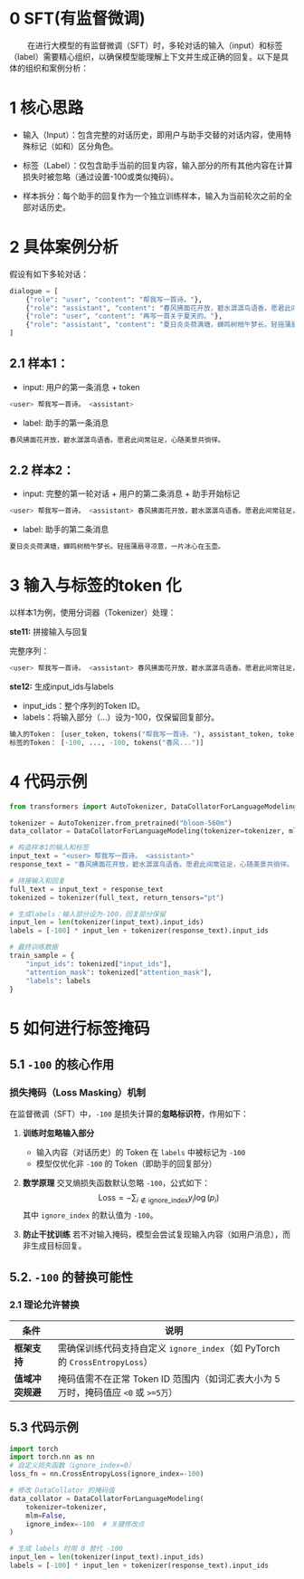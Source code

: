 # 0 SFT(有监督微调)
&nbsp;&nbsp;&nbsp;&nbsp;&nbsp;&nbsp;&nbsp;&nbsp;在进行大模型的有监督微调（SFT）时，多轮对话的输入（input）和标签（label）需要精心组织，以确保模型能理解上下文并生成正确的回复。以下是具体的组织和案例分析：<br>

# 1 核心思路
- 输入（Input）：包含完整的对话历史，即用户与助手交替的对话内容，使用特殊标记（如<user>和<assistant>）区分角色。

- 标签（Label）：仅包含助手当前的回复内容，输入部分的所有其他内容在计算损失时被忽略（通过设置-100或类似掩码）。

- 样本拆分：每个助手的回复作为一个独立训练样本，输入为当前轮次之前的全部对话历史。

# 2 具体案例分析

假设有如下多轮对话：

```python
dialogue = [
    {"role": "user", "content": "帮我写一首诗。"},
    {"role": "assistant", "content": "春风拂面花开放，碧水潺潺鸟语香。愿君此间常驻足，心随美景共徜徉。"},
    {"role": "user", "content": "再写一首关于夏天的。"},
    {"role": "assistant", "content": "夏日炎炎荷满塘，蝉鸣树梢午梦长。轻摇蒲扇寻凉意，一片冰心在玉壶。"}
]
```

## 2.1 样本1：

- input: 用户的第一条消息 + <assistant> token

```python
<user> 帮我写一首诗。 <assistant>
```

- label: 助手的第一条消息

```python
春风拂面花开放，碧水潺潺鸟语香。愿君此间常驻足，心随美景共徜徉。
```

## 2.2 样本2：
- input: 完整的第一轮对话 + 用户的第二条消息 + 助手开始标记

```python
<user> 帮我写一首诗。 <assistant> 春风拂面花开放，碧水潺潺鸟语香。愿君此间常驻足，心随美景共徜徉。 <user> 再写一首关于夏天的。 <assistant>
```

- label: 助手的第二条消息

```python
夏日炎炎荷满塘，蝉鸣树梢午梦长。轻摇蒲扇寻凉意，一片冰心在玉壶。
```

# 3 输入与标签的token 化

以样本1为例，使用分词器（Tokenizer）处理：

**ste11:** 拼接输入与回复

完整序列：

```python
<user> 帮我写一首诗。 <assistant> 春风拂面花开放，碧水潺潺鸟语香。愿君此间常驻足，心随美景共徜徉。
```

**ste12:** 生成input_ids与labels <br>

- input_ids：整个序列的Token ID。<br>
- labels：将输入部分（<user>...<assistant>）设为-100，仅保留回复部分。<br>

```python
输入的Token： [user_token, tokens("帮我写一首诗。"), assistant_token, tokens("春风...")]
标签的Token： [-100, ..., -100, tokens("春风...")]
```

# 4 代码示例
```python
from transformers import AutoTokenizer, DataCollatorForLanguageModeling

tokenizer = AutoTokenizer.from_pretrained("bloom-560m")
data_collator = DataCollatorForLanguageModeling(tokenizer=tokenizer, mlm=False)

# 构造样本1的输入和标签
input_text = "<user> 帮我写一首诗。 <assistant>"
response_text = "春风拂面花开放，碧水潺潺鸟语香。愿君此间常驻足，心随美景共徜徉。"

# 拼接输入和回复
full_text = input_text + response_text
tokenized = tokenizer(full_text, return_tensors="pt")

# 生成labels：输入部分设为-100，回复部分保留
input_len = len(tokenizer(input_text).input_ids)
labels = [-100] * input_len + tokenizer(response_text).input_ids

# 最终训练数据
train_sample = {
    "input_ids": tokenized["input_ids"],
    "attention_mask": tokenized["attention_mask"],
    "labels": labels
}
```

# 5 如何进行标签掩码

## 5.1 `-100` 的核心作用

### 损失掩码（Loss Masking）机制
在监督微调（SFT）中，`-100` 是损失计算的**忽略标识符**，作用如下：

1. **训练时忽略输入部分**
   - 输入内容（对话历史）的 Token 在 `labels` 中被标记为 `-100`
   - 模型仅优化非 `-100` 的 Token（即助手的回复部分）

2. **数学原理**
   交叉熵损失函数默认忽略 `-100`，公式如下：
   $$
   \text{Loss} = -\sum_{i \notin \text{ignore\_index}} y_i \log(p_i)
   $$
   其中 `ignore_index` 的默认值为 `-100`。

3. **防止干扰训练**
   若不对输入掩码，模型会尝试复现输入内容（如用户消息），而非生成目标回复。


## 5.2. `-100` 的替换可能性

### 2.1 理论允许替换
| 条件                 | 说明                                                                 |
|----------------------|--------------------------------------------------------------------|
| **框架支持**          | 需确保训练代码支持自定义 `ignore_index`（如 PyTorch 的 `CrossEntropyLoss`） |
| **值域冲突规避**      | 掩码值需不在正常 Token ID 范围内（如词汇表大小为 5 万时，掩码值应 `<0` 或 `>=5万`） |


## 5.3 代码示例

```python
import torch
import torch.nn as nn
# 自定义损失函数（ignore_index=0）
loss_fn = nn.CrossEntropyLoss(ignore_index=-100)

# 修改 DataCollator 的掩码值
data_collator = DataCollatorForLanguageModeling(
    tokenizer=tokenizer,
    mlm=False,
    ignore_index=-100  # 关键修改点
)

# 生成 labels 时用 0 替代 -100
input_len = len(tokenizer(input_text).input_ids)
labels = [-100] * input_len + tokenizer(response_text).input_ids
```

